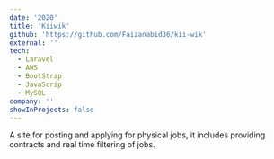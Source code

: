 ```yaml
---
date: '2020'
title: 'Kiiwik'
github: 'https://github.com/Faizanabid36/kii-wik'
external: ''
tech:
  - Laravel
  - AWS
  - BootStrap
  - JavaScrip
  - MySQL
company: ''
showInProjects: false
---
```


A site for posting and applying for physical jobs, it includes providing contracts and real time filtering of jobs.
